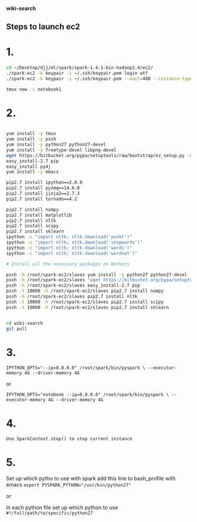 #### wiki-search

## Steps to launch ec2

# 1.

```bash
cd ~/Desktop/djj/ml/spark/spark-1.4.1-bin-hadoop2.4/ec2/
./spark-ec2 -k keypair -i ~/.ssh/keypair.pem login wtf
./spark-ec2 -k keypair -i ~/.ssh/keypair.pem --wait=480 --instance-type=m1.xlarge -m m1.large -s 19 launch wtf

tmux new -s notebook1
```
# 2.

```bash

yum install -y tmux
yum install -y pssh
yum install -y python27 python27-devel
yum install -y freetype-devel libpng-devel
wget https://bitbucket.org/pypa/setuptools/raw/bootstrap/ez_setup.py -O - | python27
easy_install-2.7 pip
easy_install py4j
yum install -y emacs

pip2.7 install ipython==2.0.0
pip2.7 install pyzmq==14.6.0
pip2.7 install jinja2==2.7.3
pip2.7 install tornado==4.2

pip2.7 install numpy
pip2.7 install matplotlib
pip2.7 install nltk
pip2.7 install scipy
pip2.7 install sklearn
ipython -c "import nltk; nltk.download('punkt')"
ipython -c "import nltk; nltk.download('stopwords')"
ipython -c "import nltk; nltk.download('words')"
ipython -c "import nltk; nltk.download('wordnet')"

# Install all the necessary packages on Workers

pssh -h /root/spark-ec2/slaves yum install -y python27 python27-devel
pssh -h /root/spark-ec2/slaves "wget https://bitbucket.org/pypa/setuptools/raw/bootstrap/ez_setup.py -O - | python27"
pssh -h /root/spark-ec2/slaves easy_install-2.7 pip
pssh -t 10000 -h /root/spark-ec2/slaves pip2.7 install numpy
pssh -h /root/spark-ec2/slaves pip2.7 install nltk
pssh -t 10000 -h /root/spark-ec2/slaves pip2.7 install scipy
pssh -t 10000 -h /root/spark-ec2/slaves pip2.7 install sklearn


cd wiki-search
git pull
```

# 3.

`IPYTHON_OPTS="--ip=0.0.0.0" /root/spark/bin/pyspark \
--executor-memory 4G --driver-memory 4G`

or

`IPYTHON_OPTS="notebook --ip=0.0.0.0" /root/spark/bin/pyspark \
--executor-memory 4G --driver-memory 4G`

# 4.

`Use SparkContext.stop() to stop current instance`


# 5.

Set up which pytho to use with spark
add this line to bash_profile with emacs
`export PYSPARK_PYTHON="/usr/bin/python27"`

or

In each python file set up which python to use
`#!/full/path/to/specific/python27`
